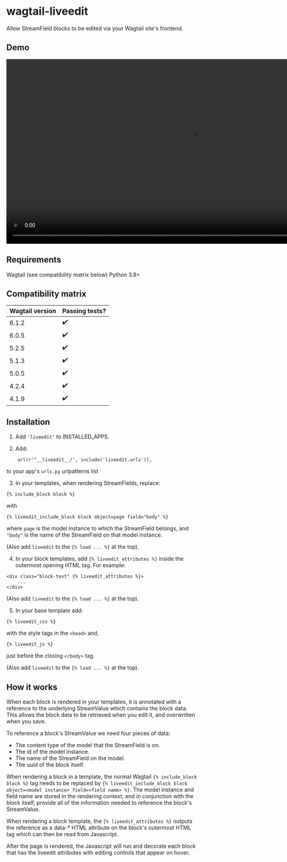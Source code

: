 # wagtail-liveedit

Allow StreamField blocks to be edited via your Wagtail site's frontend.

## Demo

<video src="https://user-images.githubusercontent.com/1122893/144843168-9ac50c50-6596-43bc-a1a6-53861e382ae0.mp4" width="962"></video>

## Requirements

Wagtail (see compatibility matrix below)
Python 3.8+

## Compatibility matrix

Wagtail version | Passing tests?
----------------|---------------
6.1.2           | :heavy_check_mark:
6.0.5           | :heavy_check_mark:
5.2.5           | :heavy_check_mark:
5.1.3           | :heavy_check_mark:
5.0.5           | :heavy_check_mark:
4.2.4           | :heavy_check_mark:
4.1.9           | :heavy_check_mark:

## Installation

1. Add `'liveedit'` to INSTALLED_APPS.

2. Add:

```
    url(r'^__liveedit__/', include('liveedit.urls')),
```
to your app's `urls.py` urlpatterns list

3. In your templates, when rendering StreamFields, replace:

`{% include_block block %}`

with

`{% liveedit_include_block block object=page field="body" %}`

where `page` is the model instance to which the StreamField belongs, and `"body"` is the name of the StreamField on that model instance.

(Also add `liveedit` to the `{% load ... %}` at the top).

4. In your block templates, add `{% liveedit_attributes %}` inside the outermost opening HTML tag. For example:

```
<div class="block-text" {% liveedit_attributes %}>
    ...
</div>
```

(Also add `liveedit` to the `{% load ... %}` at the top).

5. In your base template add:

`{% liveedit_css %}`

with the style tags in the `<head>` and, 

`{% liveedit_js %}`

just before the closing `</body>` tag.

(Also add `liveedit` to the `{% load ... %}` at the top).


## How it works

When each block is rendered in your templates, it is annotated with a reference to the underlying StreamValue which contains the block data. This allows the block data to be retrieved when you edit it, and overwritten when you save.

To reference a block's StreamValue we need four pieces of data:
- The content type of the model that the StreamField is on.
- The id of the model instance.
- The name of the StreamField on the model.
- The uuid of the block itself.

When rendering a block in a template, the normal Wagtail `{% include_block block %}` tag needs to be replaced by `{% liveedit_include_block block object=<model instance> field=<field name> %}`. The model instance and field name are stored in the rendering context, and in conjunction with the block itself, provide all of the information needed to reference the block's StreamValue.

When rendering a block template, the `{% liveedit_attributes %}` outputs the reference as a data-* HTML attribute on the block's outermost HTML tag which can then be read from Javascript.

After the page is rendered, the Javascript will run and decorate each block that has the liveedit attributes with editing controls that appear on hover.
